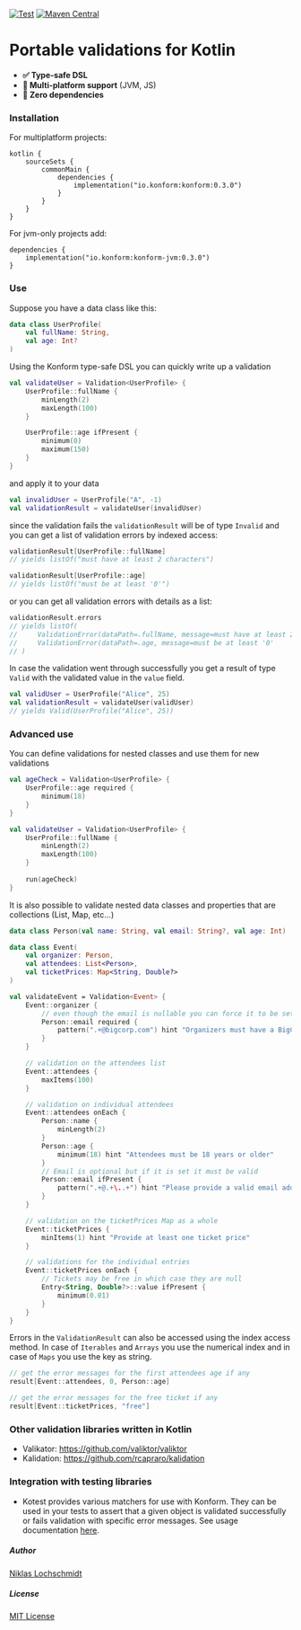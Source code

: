 [![Test](https://github.com/konform-kt/konform/actions/workflows/gradle.yml/badge.svg?branch=master)](https://github.com/konform-kt/konform/actions/workflows/gradle.yml)
[![Maven Central](https://maven-badges.herokuapp.com/maven-central/io.konform/konform/badge.svg)](https://maven-badges.herokuapp.com/maven-central/io.konform/konform)

# Portable validations for Kotlin

  - **✅ Type-safe DSL**
  - **🔗 Multi-platform support** (JVM, JS)
  - **🐥 Zero dependencies**

### Installation

For multiplatform projects:

```
kotlin {
    sourceSets {
        commonMain {
            dependencies {
                implementation("io.konform:konform:0.3.0")
            }
        }
    }
}
```

For jvm-only projects add:

```
dependencies {
    implementation("io.konform:konform-jvm:0.3.0")
}
```

### Use

Suppose you have a data class like this:

```Kotlin
data class UserProfile(
    val fullName: String,
    val age: Int?
)
```

Using the Konform type-safe DSL you can quickly write up a validation

```Kotlin
val validateUser = Validation<UserProfile> {
    UserProfile::fullName {
        minLength(2)
        maxLength(100)
    }

    UserProfile::age ifPresent {
        minimum(0)
        maximum(150)
    }
}
```

and apply it to your data

```Kotlin
val invalidUser = UserProfile("A", -1)
val validationResult = validateUser(invalidUser)
```

since the validation fails the `validationResult` will be of type `Invalid` and you can get a list of validation errors by indexed access:

```Kotlin
validationResult[UserProfile::fullName]
// yields listOf("must have at least 2 characters")

validationResult[UserProfile::age]
// yields listOf("must be at least '0'")
```

or you can get all validation errors with details as a list:

```Kotlin
validationResult.errors
// yields listOf(
//     ValidationError(dataPath=.fullName, message=must have at least 2 characters),
//     ValidationError(dataPath=.age, message=must be at least '0'
// )
```

In case the validation went through successfully you get a result of type `Valid` with the validated value in the `value` field.

```Kotlin
val validUser = UserProfile("Alice", 25)
val validationResult = validateUser(validUser)
// yields Valid(UserProfile("Alice", 25))
```

### Advanced use

You can define validations for nested classes and use them for new validations

```Kotlin
val ageCheck = Validation<UserProfile> {
    UserProfile::age required {
        minimum(18)
    }
}

val validateUser = Validation<UserProfile> {
    UserProfile::fullName {
        minLength(2)
        maxLength(100)
    }
    
    run(ageCheck)
}
```

It is also possible to validate nested data classes and properties that are collections (List, Map, etc...)

```Kotlin
data class Person(val name: String, val email: String?, val age: Int)

data class Event(
    val organizer: Person,
    val attendees: List<Person>,
    val ticketPrices: Map<String, Double?>
)

val validateEvent = Validation<Event> {
    Event::organizer {
        // even though the email is nullable you can force it to be set in the validation
        Person::email required {
            pattern(".+@bigcorp.com") hint "Organizers must have a BigCorp email address"
        }
    }

    // validation on the attendees list
    Event::attendees {
        maxItems(100)
    }

    // validation on individual attendees
    Event::attendees onEach {
        Person::name {
            minLength(2)
        }
        Person::age {
            minimum(18) hint "Attendees must be 18 years or older"
        }
        // Email is optional but if it is set it must be valid
        Person::email ifPresent {
            pattern(".+@.+\..+") hint "Please provide a valid email address (optional)"
        }
    }

    // validation on the ticketPrices Map as a whole
    Event::ticketPrices {
        minItems(1) hint "Provide at least one ticket price"
    }

    // validations for the individual entries
    Event::ticketPrices onEach {
        // Tickets may be free in which case they are null
        Entry<String, Double?>::value ifPresent {
            minimum(0.01)
        }
    }
}
```

Errors in the `ValidationResult` can also be accessed using the index access method. In case of `Iterables` and `Arrays` you use the numerical index and in case of `Maps` you use the key as string.

```Kotlin
// get the error messages for the first attendees age if any
result[Event::attendees, 0, Person::age]

// get the error messages for the free ticket if any
result[Event::ticketPrices, "free"]
```

### Other validation libraries written in Kotlin

  - Valikator: https://github.com/valiktor/valiktor
  - Kalidation: https://github.com/rcapraro/kalidation
  
### Integration with testing libraries

  - Kotest provides various matchers for use with Konform. They can be used in your tests to assert that a given object is validated successfully or fails validation with specific error messages. See usage documentation [here](https://github.com/kotest/kotest/blob/master/doc/konform.md).

##### Author

[Niklas Lochschmidt](https://twitter.com/niklas_l)

##### License

[MIT License](https://github.com/konform-kt/konform/blob/master/LICENSE)

